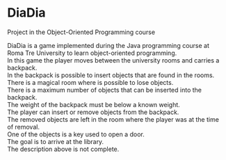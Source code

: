 # DiaDia
Project in the Object-Oriented Programming course

DiaDia is a game implemented during the Java programming course at Roma Tre University to learn object-oriented 
programming.<br />
In this game the player moves between the university rooms and carries a backpack.<br />
In the backpack is possible to insert objects that are found in the rooms.<br />
There is a magical room where is possible to lose objects.<br />
There is a maximum number of objects that can be inserted into the backpack.<br />
The weight of the backpack must be below a known weight.<br />
The player can insert or remove objects from the backpack.<br />
The removed objects are left in the room where the player was at the time of removal.<br />
One of the objects is a key used to open a door. <br />
The goal is to arrive at the library.<br />
The description above is not complete.<br />

